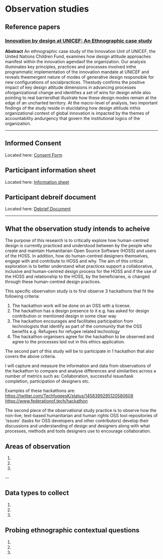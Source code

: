 # Observation studies

## Reference papers

### [Innovation by design at UNICEF: An Ethnographic case study](https://www.academia.edu/16972372/Innovation_by_Design_at_UNICEF)

**Abstract**
An ethnographic case study of the Innovation Unit of UNICEF, the United Nations Children Fund, examines how design attitude approaches manifest within the innovation agendaof the organization. Our analysis illuminates key principles, practices and processes involved inthe programmatic implementation of the innovation mandate at UNICEF and reveals theemergent nature of modes of generative design responsible for new configurations of socialpractices. Thestudy confirms the positive impact of key design attitude dimensions in advancing processes oforganizational change and identifies a set of wins for design while also pointing to real barriersthat illustrate how these design modes remain at the edge of an uncharted territory. At the macro-level of analysis, two important findings of the study reside in elucidating how design attitude inthis organizational context of global innovation is impacted by the themes of accountability andurgency that govern the institutional logics of the organization.



---


## Informed Consent
Located here: [Consent Form](#)

## Participant information sheet
Located here: [Information sheet](#)

## Participant debreif document
Located here: [Debrief Document](#)


---

## What the observation study intends to acheive

The purpose of this research is to critically explore how human-centred design is currently practiced and understood between by the people who
create and maintain Humanitarian Open Source Software (HOSS) and users of the HOSS. In addition, how do human-centred designers themselves,
engage with and contribute to HOSS and why.
The aim of this critical exploration is to better understand what practices support a collaborative, inclusive and human-centred design process for the
HOSS and if the use of the HOSS and relationship to the HOSS, by the beneficiaries, is changed through these human-centred design practices. 

This specific observation study is to first observe 3 hackathons that fit the following criteria:

1. The hackathon work will be done on an OSS with a license.
2. The hackathon has a design presence to it e.g. has asked for design contribution or mentioned design in some clear way
3. The hackathon encourages and facilitates participation from technologists that identify as part of the community that the OSS benefits e.g. Refugees for refugee related technology
4. The hackathon organisers agree for the hackathon to be observed and agree to the processes laid out in this ethics application.

The second part of this study will be to participate in 1 hackathon that also covers the above criteria.

I will capture and measure the information and data from observations of the hackathon to compare and analyse differences and similarities across a number of metrics such as: Collaboration, successful issue/task completion, participation of designers etc.

Examples of these hackathons are:
https://twitter.com/TechfugeesK/status/1458399295120580608
https://www.federationof.tech/hackathon

The second piece of the observational study practice is to observe how the non-live, text-based humanitarian and human rights OSS tool repositories of 'issues' (tasks for OSS developers and other contributors) develop their discussions and understanding of design and designers along with what processes, methods and tools designers use to encourage collaboration.

## Areas of observation

1. 
2. 
3. 

--

## Data types to collect

1.   
2. 
3. 

## Probing ethnographic contextual questions

1. 
2. 
3.
   


